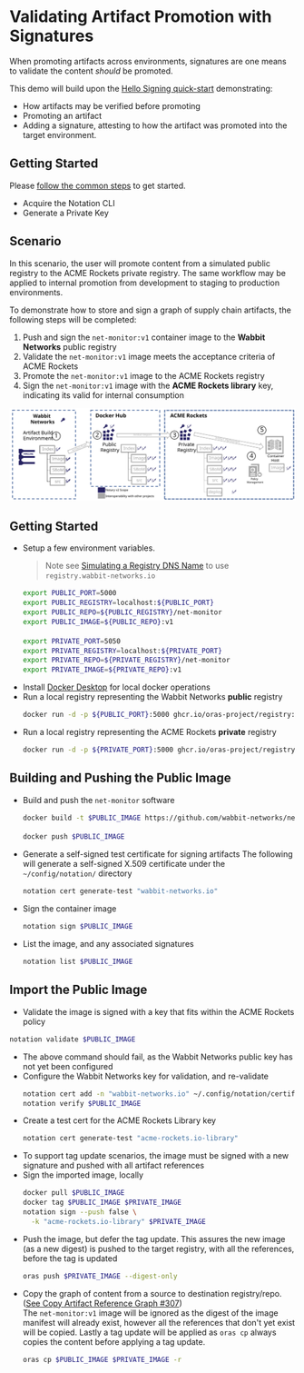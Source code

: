 # Validating Artifact Promotion with Signatures

When promoting artifacts across environments, signatures are one means to validate the content _should_ be promoted.

This demo will build upon the [Hello Signing quick-start](./hello-signing.md) demonstrating:
 - How artifacts may be verified before promoting
 - Promoting an artifact
 - Adding a signature, attesting to how the artifact was promoted into the target environment.

## Getting Started

Please [follow the common steps](./common-steps.md) to get started.
- Acquire the Notation CLI
- Generate a Private Key

## Scenario

In this scenario, the user will promote content from a simulated public registry to the ACME Rockets private registry. The same workflow may be applied to internal promotion from development to staging to production environments.

To demonstrate how to store and sign a graph of supply chain artifacts, the following steps will be completed:

1. Push and sign the `net-monitor:v1` container image to the **Wabbit Networks** public registry
2. Validate the `net-monitor:v1` image meets the acceptance criteria of ACME Rockets
3. Promote the `net-monitor:v1` image to the ACME Rockets registry
4. Sign the `net-monitor:v1` image with the **ACME Rockets library** key, indicating its valid for internal consumption

![](../media/notary-e2e-scenarios.svg)

## Getting Started
- Setup a few environment variables.  
  >Note see [Simulating a Registry DNS Name](#simulating-a-registry-dns-name) to use `registry.wabbit-networks.io`
  ```bash
  export PUBLIC_PORT=5000
  export PUBLIC_REGISTRY=localhost:${PUBLIC_PORT}
  export PUBLIC_REPO=${PUBLIC_REGISTRY}/net-monitor
  export PUBLIC_IMAGE=${PUBLIC_REPO}:v1

  export PRIVATE_PORT=5050
  export PRIVATE_REGISTRY=localhost:${PRIVATE_PORT}
  export PRIVATE_REPO=${PRIVATE_REGISTRY}/net-monitor
  export PRIVATE_IMAGE=${PRIVATE_REPO}:v1
  ```
- Install [Docker Desktop](https://www.docker.com/products/docker-desktop) for local docker operations
- Run a local registry representing the Wabbit Networks **public** registry
  ```bash
  docker run -d -p ${PUBLIC_PORT}:5000 ghcr.io/oras-project/registry:latest
  ```
- Run a local registry representing the ACME Rockets **private** registry
  ```bash
  docker run -d -p ${PRIVATE_PORT}:5000 ghcr.io/oras-project/registry:latest
  ```
## Building and Pushing the Public Image

- Build and push the `net-monitor` software
  ```bash
  docker build -t $PUBLIC_IMAGE https://github.com/wabbit-networks/net-monitor.git#main

  docker push $PUBLIC_IMAGE
  ```
- Generate a self-signed test certificate for signing artifacts
  The following will generate a self-signed X.509 certificate under the `~/config/notation/` directory
  ```bash
  notation cert generate-test "wabbit-networks.io"
  ```
- Sign the container image
  ```bash
  notation sign $PUBLIC_IMAGE
  ```
- List the image, and any associated signatures
  ```bash
  notation list $PUBLIC_IMAGE
  ```

## Import the Public Image

- Validate the image is signed with a key that fits within the ACME Rockets policy
 ```bash
 notation validate $PUBLIC_IMAGE
 ```
- The above command should fail, as the Wabbit Networks public key has not yet been configured
- Configure the Wabbit Networks key for validation, and re-validate
  ```bash
  notation cert add -n "wabbit-networks.io" ~/.config/notation/certificate/wabbit-networks.io.crt
  notation verify $PUBLIC_IMAGE
  ``` 
- Create a test cert for the ACME Rockets Library key
  ```bash
  notation cert generate-test "acme-rockets.io-library"
  ```
- To support tag update scenarios, the image must be signed with a new signature and pushed with all artifact references
- Sign the imported image, locally
  ```bash
  docker pull $PUBLIC_IMAGE
  docker tag $PUBLIC_IMAGE $PRIVATE_IMAGE
  notation sign --push false \
    -k "acme-rockets.io-library" $PRIVATE_IMAGE
  ```
- Push the image, but defer the tag update. This assures the new image (as a new digest) is pushed to the target registry, with all the references, before the tag is updated
  ```bash
  oras push $PRIVATE_IMAGE --digest-only
  ```
- Copy the graph of content from a source to destination registry/repo. ([See Copy Artifact Reference Graph #307](https://github.com/oras-project/oras/issues/307))  
The `net-monitor:v1` image will be ignored as the digest of the image manifest will already exist, however all the references that don't yet exist will be copied. Lastly a tag update will be applied as `oras cp` always copies the content before applying a tag update.
  ```bash
  oras cp $PUBLIC_IMAGE $PRIVATE_IMAGE -r
  ```

[notation-releases]:      https://github.com/shizhMSFT/notation/releases/tag/v0.5.0
[artifact-manifest]:      https://github.com/oras-project/artifacts-spec/blob/main/artifact-manifest.md
[cncf-distribution]:      https://github.com/oras-project/distribution